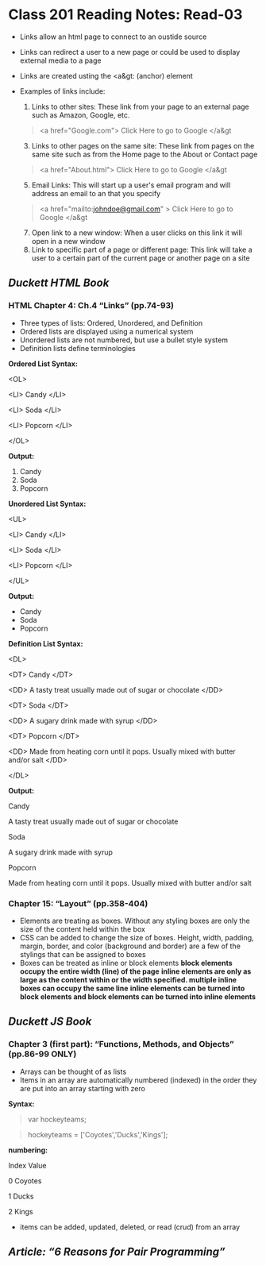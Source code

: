 # Class 201 Reading Notes: Read-03
- Links allow an html page to connect to an oustide source
- Links can redirect a user to a new page or could be used to display external media to a page
- Links are created usting the &lt;a&gt: (anchor) element  
- Examples of links include:

  1. Links to other sites: These link from your page to an external page such as Amazon, Google, etc.
  
  > &lt;a href="Google.com"&gt; Click Here to go to Google &lt;/a&gt
  
  3. Links to other pages on the same site: These link from pages on the same site such as from the Home page to the About or Contact page
 
  > &lt;a href="About.html"&gt; Click Here to go to Google &lt;/a&gt

  5. Email Links: This will start up a user's email program and will address an email to an that you specify

  > &lt;a href="mailto:johndoe@gmail.com" &gt; Click Here to go to Google &lt;/a&gt
  
  7. Open link to a new window: When a user clicks on this link it will open in a new window
  8. Link to specific part of a page or different page: This link will take a user to a certain part of the current page or another page on a site

## ***Duckett HTML Book***

### HTML Chapter 4: Ch.4 “Links” (pp.74-93)

- Three types of lists: Ordered, Unordered, and Definition
- Ordered lists are displayed using a numerical system
- Unordered lists are not numbered, but use a bullet style system
- Definition lists define terminologies

**Ordered List Syntax:** 

&lt;OL&gt;

  &lt;LI&gt; Candy &lt;/LI&gt;
  
  &lt;LI&gt; Soda &lt;/LI&gt;
  
  &lt;LI&gt; Popcorn &lt;/LI&gt;
  
&lt;/OL&gt;

**Output:**

1. Candy
2. Soda
3. Popcorn

**Unordered List Syntax:** 

&lt;UL&gt;

  &lt;LI&gt; Candy &lt;/LI&gt;
  
  &lt;LI&gt; Soda &lt;/LI&gt;
  
  &lt;LI&gt; Popcorn &lt;/LI&gt;
  
&lt;/UL&gt;

**Output:**

- Candy
- Soda
- Popcorn


**Definition List Syntax:** 

&lt;DL&gt;

  &lt;DT&gt; Candy &lt;/DT&gt;
  
  &lt;DD&gt; A tasty treat usually made out of sugar or chocolate  &lt;/DD&gt;
  
  &lt;DT&gt; Soda &lt;/DT&gt;
  
  &lt;DD&gt; A sugary drink made with syrup  &lt;/DD&gt;
  
  &lt;DT&gt; Popcorn &lt;/DT&gt;
  
  &lt;DD&gt; Made from heating corn until it pops. Usually mixed with butter and/or salt  &lt;/DD&gt;
  
&lt;/DL&gt;

**Output:**

Candy

A tasty treat usually made out of sugar or chocolate 
   
Soda

A sugary drink made with syrup
  
Popcorn
  
Made from heating corn until it pops. Usually mixed with butter and/or salt

### Chapter 15: “Layout” (pp.358-404)
- Elements are treating as boxes. Without any styling boxes are only the size of the content held within the box
- CSS can be added to change the size of boxes. Height, width, padding, margin, border, and color (background and border) are a few of the stylings that can be assigned to boxes
- Boxes can be treated as inline or block elements
  **block elements occupy the entire width (line) of the page**
  **inline elements are only as large as the content within or the width specified. multiple inline boxes can occupy the same line**
  **inline elements can be turned into block elements and block elements can be turned into inline elements**

## *Duckett JS Book*

### Chapter 3 (first part): “Functions, Methods, and Objects” (pp.86-99 ONLY)
- Arrays can be thought of as lists
- Items in an array are automatically numbered (indexed) in the order they are put into an array starting with zero

**Syntax:**
> var hockeyteams;

> hockeyteams = ['Coyotes','Ducks','Kings'];

**numbering:**

Index      Value

0         Coyotes

1         Ducks

2         Kings

- items can be added, updated, deleted, or read (crud) from an array

## *Article: “6 Reasons for Pair Programming”*





